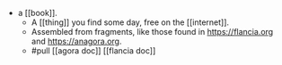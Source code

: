 - a [[book]].
  - A [[thing]] you find some day, free on the [[internet]].
  - Assembled from fragments, like those found in https://flancia.org and https://anagora.org.
  - #pull [[agora doc]] [[flancia doc]]
